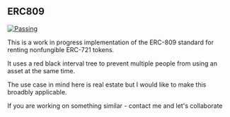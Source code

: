 ## ERC809

[![Passing](https://circleci.com/gh/gtaschuk/erc809.svg?style=svg)](https://circleci.com/gh/gtaschuk/erc809)


This is a work in progress implementation of the ERC-809 standard for renting nonfungible ERC-721 tokens.

It uses a red black interval tree to prevent multiple people from using an asset at the same time.

The use case in mind here is real estate but I would like to make this broadbly applicable.

If you are working on something similar - contact me and let's collaborate

